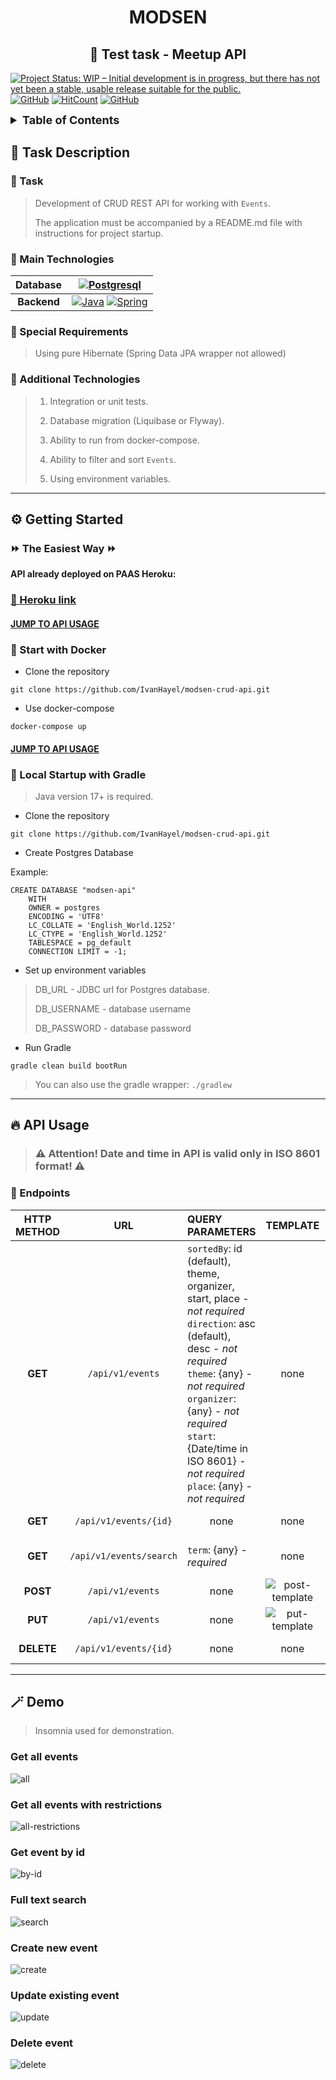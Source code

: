 <h1 align="center">MODSEN</h1>
<h2 align="center">🚀 Test task - Meetup API</h2>

[![Project Status: WIP – Initial development is in progress, but there has not yet been a stable, usable release suitable for the public.](https://www.repostatus.org/badges/latest/wip.svg)](https://www.repostatus.org/#wip)
[![GitHub](https://img.shields.io/github/license/IvanHayel/modsen-crud-api)](https://github.com/IvanHayel/modsen-crud-api/blob/master/LICENSE.md)
[![HitCount](http://hits.dwyl.com/IvanHayel/modsen-crud-api.svg?style=flat)](http://hits.dwyl.com/IvanHayel/modsen-crud-api)
[![GitHub](https://img.shields.io/github/followers/IvanHayel?label=Follow&style=social)](https://github.com/IvanHayel)

<details>
  <summary style="font-weight: bold; font-size: large">Table of Contents</summary>
  <ol>
    <li>
      <a href="#-task-description">Task Description</a>
      <ul>
        <li><a href="#-task">Task</a></li>
        <li><a href="#-main-technologies">Main Technologies</a></li>
        <li><a href="#-special-requirements">Special Requirements</a></li>
        <li><a href="#-additional-technologies">Additional Technologies</a></li>
      </ul>
    </li>
    <li>
      <a href="#%EF%B8%8F-getting-started">Getting Started</a>
      <ul>
        <li><a href="#-the-easiest-way-">The Easiest Way</a></li>
        <li><a href="#-start-with-docker">Start with Docker</a></li>
        <li><a href="#-local-startup-with-gradle">Local Startup with Gradle</a></li>
      </ul>
    </li>
    <li>
        <a href="#-api-usage">API Usage</a>
    </li>
    <li>
        <a href="#-demo">Demo</a>
        <ul>
            <li><a href="#get-all-events">Get all events</a></li>
            <li><a href="#get-all-events-with-restrictions">Get all events with restrictions</a></li>
            <li><a href="#get-event-by-id">Get event by id</a></li>
            <li><a href="#full-text-search">Full text search</a></li>
            <li><a href="#create-new-event">Create new event</a></li>
            <li><a href="#update-existing-event">Update existing event</a></li>
            <li><a href="#delete-event">Delete event</a></li>
        </ul>
    </li>
  </ol>
</details>

## 📄 Task Description

### 📝 Task

>Development of CRUD REST API for working with `Events`.
> 
>The application must be accompanied by a README.md file with instructions for project startup.

### 📝 Main Technologies


| **Database** |                                                                                                                                   [![Postgresql](https://img.shields.io/badge/postgres-%23316192.svg?style=for-the-badge&logo=postgresql&logoColor=white)](https://www.postgresql.org/)                                                                                                                                   |
|:------------:|:-------------------------------------------------------------------------------------------------------------------------------------------------------------------------------------------------------------------------------------------------------------------------------------------------------------------------------------------------------------------------------------------------------------------------:|
| **Backend**  |                                                                              [![Java](https://img.shields.io/badge/java-%23ED8B00.svg?style=for-the-badge&logo=java&logoColor=white)](https://dev.java/) [![Spring](https://img.shields.io/badge/spring-%236DB33F.svg?style=for-the-badge&logo=spring&logoColor=white)](https://spring.io/)                                                                               |

### 📝 Special Requirements
> Using pure Hibernate (Spring Data JPA wrapper not allowed)

### 📝 Additional Technologies
> 1. Integration or unit tests.
> 
> 2. Database migration (Liquibase or Flyway).
> 
> 3. Ability to run from docker-compose.
> 
> 4. Ability to filter and sort `Events`.
> 
> 5. Using environment variables.

---

## ⚙️ Getting Started

### ⏩ The Easiest Way ⏩

<strong>API already deployed on PAAS Heroku:</strong>

### [🚀 Heroku link](https://modsen-crud-api.herokuapp.com/api/v1/events)

#### <strong><a href="#-api-usage">JUMP TO API USAGE</a></strong>

### 🐋 Start with Docker

* Clone the repository

```console
git clone https://github.com/IvanHayel/modsen-crud-api.git
```

* Use docker-compose

```console
docker-compose up
```

#### <strong><a href="#-api-usage">JUMP TO API USAGE</a></strong>

### 🦖 Local Startup with Gradle

> Java version 17+ is required.

* Clone the repository

```console
git clone https://github.com/IvanHayel/modsen-crud-api.git
```

* Create Postgres Database

Example:
```postgresql
CREATE DATABASE "modsen-api"
    WITH 
    OWNER = postgres
    ENCODING = 'UTF8'
    LC_COLLATE = 'English_World.1252'
    LC_CTYPE = 'English_World.1252'
    TABLESPACE = pg_default
    CONNECTION LIMIT = -1;
```

* Set up environment variables

> DB_URL - JDBC url for Postgres database.
> 
> DB_USERNAME - database username
> 
> DB_PASSWORD - database password

* Run Gradle

```console
gradle clean build bootRun
```

> You can also use the gradle wrapper: `./gradlew`

---

## 🔥 API Usage

> ### ⚠️ Attention! Date and time in API is valid only in ISO 8601 format! ⚠️ 

### 💠 Endpoints
| **HTTP METHOD** |         **URL**         | **QUERY PARAMETERS**                                                                                                                                                                                                                                                                                                                          |                        **TEMPLATE**                        | *DESCRIPTION*                                             |
|:---------------:|:-----------------------:|:----------------------------------------------------------------------------------------------------------------------------------------------------------------------------------------------------------------------------------------------------------------------------------------------------------------------------------------------|:----------------------------------------------------------:|-----------------------------------------------------------|
|     **GET**     |    `/api/v1/events`     | `sortedBy`: id (default), theme, organizer, start, place - <i>not required</i> <br/> `direction`: asc (default), desc - <i>not required</i> <br/> `theme`: {any} - <i>not required</i> <br/> `organizer`: {any} - <i>not required</i> <br/> `start`: {Date/time in ISO 8601} - <i>not required</i> <br/> `place`: {any} - <i>not required</i> |                            none                            | Getting all `Events` with the ability to filter and sort. |
|     **GET**     |  `/api/v1/events/{id}`  | <center>none</center>                                                                                                                                                                                                                                                                                                                         |                            none                            | Getting an `Event` by id.                                 |
|     **GET**     | `/api/v1/events/search` | `term`: {any} - <i>required</i>                                                                                                                                                                                                                                                                                                               |                            none                            | Full text search for all `Events`.                        |
|    **POST**     |    `/api/v1/events`     | <center>none</center>                                                                                                                                                                                                                                                                                                                         | ![post-template](./documentation/images/post-template.png) | Creating a new `Event`.                                   |
|     **PUT**     |    `/api/v1/events`     | <center>none</center>                                                                                                                                                                                                                                                                                                                         | ![put-template](./documentation/images/post-template.png)  | Updating existing `Event`.                                |
|   **DELETE**    |  `/api/v1/events/{id}`  | <center>none</center>                                                                                                                                                                                                                                                                                                                         |                            none                            | Deleting `Event` by id.                                   |

---

## 🪄 Demo

> Insomnia used for demonstration.

### Get all events

![all](./documentation/images/demo-get-all.png)

### Get all events with restrictions

![all-restrictions](./documentation/images/demo-get-all-with-restrictions.png)

### Get event by id

![by-id](./documentation/images/demo-get-by-id.png)

### Full text search

![search](./documentation/images/demo-search.png)

### Create new event

![create](./documentation/images/demo-create.png)

### Update existing event

![update](./documentation/images/demo-update.png)

### Delete event

![delete](./documentation/images/demo-delete.png)